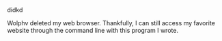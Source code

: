 didkd

Wolphv deleted my web browser. Thankfully, I can still access my favorite website through the command line with this program I wrote.
